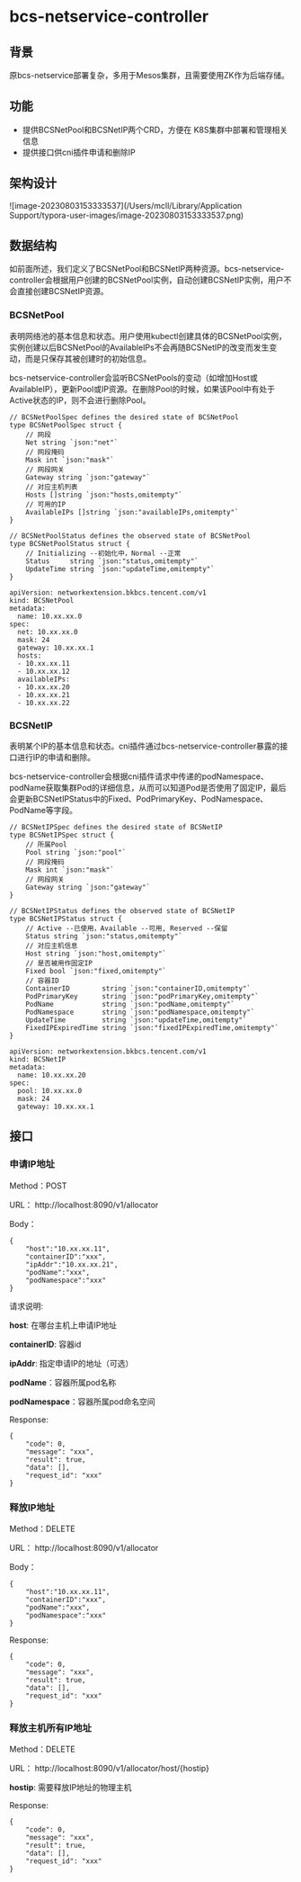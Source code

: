 # bcs-netservice-controller

## 背景

原bcs-netservice部署复杂，多用于Mesos集群，且需要使用ZK作为后端存储。

## 功能

- 提供BCSNetPool和BCSNetIP两个CRD，方便在 K8S集群中部署和管理相关信息
- 提供接口供cni插件申请和删除IP

## 架构设计

![image-20230803153333537](/Users/mcll/Library/Application Support/typora-user-images/image-20230803153333537.png)

## 数据结构

如前面所述，我们定义了BCSNetPool和BCSNetIP两种资源。bcs-netservice-controller会根据用户创建的BCSNetPool实例，自动创建BCSNetIP实例，用户不会直接创建BCSNetIP资源。

### BCSNetPool

表明网络池的基本信息和状态。用户使用kubectl创建具体的BCSNetPool实例，实例创建以后BCSNetPool的AvailableIPs不会再随BCSNetIP的改变而发生变动，而是只保存其被创建时的初始信息。

bcs-netservice-controller会监听BCSNetPools的变动（如增加Host或AvailableIP），更新Pool或IP资源。在删除Pool的时候，如果该Pool中有处于Active状态的IP，则不会进行删除Pool。

```
// BCSNetPoolSpec defines the desired state of BCSNetPool
type BCSNetPoolSpec struct {
	// 网段
	Net string `json:"net"`
	// 网段掩码
	Mask int `json:"mask"`
	// 网段网关
	Gateway string `json:"gateway"`
	// 对应主机列表
	Hosts []string `json:"hosts,omitempty"`
	// 可用的IP
	AvailableIPs []string `json:"availableIPs,omitempty"`
}

// BCSNetPoolStatus defines the observed state of BCSNetPool
type BCSNetPoolStatus struct {
	// Initializing --初始化中，Normal --正常
	Status     string `json:"status,omitempty"`
	UpdateTime string `json:"updateTime,omitempty"`
}
```

```
apiVersion: networkextension.bkbcs.tencent.com/v1
kind: BCSNetPool
metadata:
  name: 10.xx.xx.0
spec:
  net: 10.xx.xx.0
  mask: 24
  gateway: 10.xx.xx.1
  hosts:
  - 10.xx.xx.11
  - 10.xx.xx.12
  availableIPs:
  - 10.xx.xx.20
  - 10.xx.xx.21
  - 10.xx.xx.22
```

### BCSNetIP

表明某个IP的基本信息和状态。cni插件通过bcs-netservice-controller暴露的接口进行IP的申请和删除。

bcs-netservice-controller会根据cni插件请求中传递的podNamespace、podName获取集群Pod的详细信息，从而可以知道Pod是否使用了固定IP，最后会更新BCSNetIPStatus中的Fixed、PodPrimaryKey、PodNamespace、PodName等字段。

```
// BCSNetIPSpec defines the desired state of BCSNetIP
type BCSNetIPSpec struct {
	// 所属Pool
	Pool string `json:"pool"`
	// 网段掩码
	Mask int `json:"mask"`
	// 网段网关
	Gateway string `json:"gateway"`
}

// BCSNetIPStatus defines the observed state of BCSNetIP
type BCSNetIPStatus struct {
	// Active --已使用，Available --可用, Reserved --保留
	Status string `json:"status,omitempty"`
	// 对应主机信息
	Host string `json:"host,omitempty"`
	// 是否被用作固定IP
	Fixed bool `json:"fixed,omitempty"`
	// 容器ID
	ContainerID        string `json:"containerID,omitempty"`
	PodPrimaryKey      string `json:"podPrimaryKey,omitempty"`
	PodName            string `json:"podName,omitempty"`
	PodNamespace       string `json:"podNamespace,omitempty"`
	UpdateTime         string `json:"updateTime,omitempty"`
	FixedIPExpiredTime string `json:"fixedIPExpiredTime,omitempty"`
}
```

```
apiVersion: networkextension.bkbcs.tencent.com/v1
kind: BCSNetIP
metadata:
  name: 10.xx.xx.20
spec:
  pool: 10.xx.xx.0
  mask: 24
  gateway: 10.xx.xx.1
```

## 接口

### 申请IP地址

Method：POST

URL： http://localhost:8090/v1/allocator

Body：

```
{
	"host":"10.xx.xx.11",
	"containerID":"xxx",
	"ipAddr":"10.xx.xx.21",
	"podName":"xxx",
	"podNamespace":"xxx"
}
```

请求说明:

**host**: 在哪台主机上申请IP地址

**containerID**: 容器id

**ipAddr**: 指定申请IP的地址（可选）

**podName**：容器所属pod名称

**podNamespace**：容器所属pod命名空间

Response:

```
{
    "code": 0,
    "message": "xxx",
    "result": true,
    "data": [],
    "request_id": "xxx"
}
```

### 释放IP地址

Method：DELETE

URL： http://localhost:8090/v1/allocator

Body：

```
{
    "host":"10.xx.xx.11",
    "containerID":"xxx",
    "podName":"xxx",
    "podNamespace":"xxx"
}
```

Response:

```
{
    "code": 0,
    "message": "xxx",
    "result": true,
    "data": [],
    "request_id": "xxx"
}
```

### 释放主机所有IP地址

Method：DELETE

URL： http://localhost:8090/v1/allocator/host/{hostip}

**hostip**: 需要释放IP地址的物理主机

Response:

```
{
    "code": 0,
    "message": "xxx",
    "result": true,
    "data": [],
    "request_id": "xxx"
}
```

### 